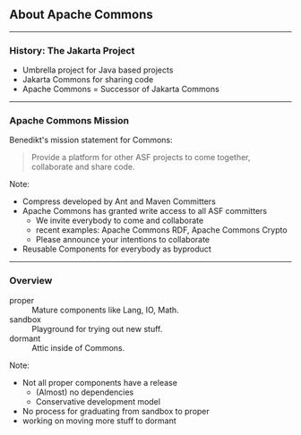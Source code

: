  <!-- .slide: data-background="img/background-green-16x9.png" data-state="intro" class="center" -->
## About Apache Commons <!-- .element: class="heading" style="text-align: center;"-->

---

### History: The Jakarta Project

- Umbrella project for Java based projects
- Jakarta Commons for sharing code
- Apache Commons = Successor of Jakarta Commons

---

### Apache Commons Mission

Benedikt's mission statement for Commons:

> Provide a platform for other ASF projects to come together, collaborate and share code.

Note:
- Compress developed by Ant and Maven Committers
- Apache Commons has granted write access to all ASF committers
  - We invite everybody to come and collaborate
  - recent examples: Apache Commons RDF, Apache Commons Crypto
  - Please announce your intentions to collaborate
- Reusable Components for everybody as byproduct

---

### Overview

<dl>
  <dt>proper</dt>
  <dd>Mature components like Lang, IO, Math.</dd>

  <dt>sandbox</dt>
  <dd>Playground for trying out new stuff.</dd>

  <dt>dormant</dt>
  <dd>Attic inside of Commons.</dd>
</dl>

Note:
- Not all proper components have a release
    - (Almost) no dependencies
    - Conservative development model
- No process for graduating from sandbox to proper
- working on moving more stuff to dormant
